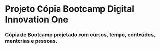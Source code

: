 # Projeto Cópia Bootcamp Digital Innovation One
### Cópia de Bootcamp projetado com cursos, tempo, conteúdos, mentorias e pessoas.
